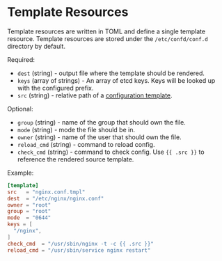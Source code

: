 # Template Resources

Template resources are written in TOML and define a single template resource.
Template resources are stored under the `/etc/confd/conf.d` directory by default.

Required:

* `dest` (string) - output file where the template should be rendered.
* `keys` (array of strings) - An array of etcd keys. Keys will be looked up
  with the configured prefix.
* `src` (string) - relative path of a [configuration template](templates.md).

Optional:

* `group` (string) - name of the group that should own the file.
* `mode` (string) - mode the file should be in.
* `owner` (string) - name of the user that should own the file.
* `reload_cmd` (string) - command to reload config.
* `check_cmd` (string) - command to check config. Use `{{ .src }}` to reference
  the rendered source template.

Example:

```TOML
[template]
src   = "nginx.conf.tmpl"
dest  = "/etc/nginx/nginx.conf"
owner = "root"
group = "root"
mode  = "0644"
keys = [
  "/nginx",
]
check_cmd  = "/usr/sbin/nginx -t -c {{ .src }}"
reload_cmd = "/usr/sbin/service nginx restart"
```
